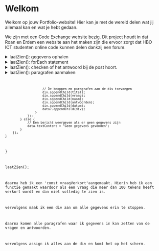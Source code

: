 # Welkom

Welkom op jouw Portfolio-website! Hier kan je met de wereld delen wat jij allemaal kan en wat je hebt gedaan.

We zijn met een Code Exchange website bezig.
Dit project houdt in dat Roan en Erdem een website aan het maken zijn die ervoor zorgt dat HBO ICT studenten online code kunnen delen dankzij een forum.

<details>
  <summary>laatZien(): gegevens ophalen</summary>

```javascript
//////////vragen op scherm laten zien
// Het element waarin de gegevens worden weergegeven selecteren
const data: HTMLElement | null = document.getElementById("data");

async function laatZien(): Promise<void> {
     De gegevens uit de database ophalen
    const posts: any[] | undefined = await runQuery("SELECT * FROM posts");
    const antwoorden: any[] | undefined = await runQuery("SELECT * FROM answers");
    const users: any[] | undefined = await runQuery("SELECT * FROM user");
```

    # in Bovenstaande functie haal ik eerst alle gegevens op uit de database tabellen : 'post', 'answers' en 'user'. 
</details>

</details>
<details>
<summary>laatZien(): forEach statement</summary>
<code>
```javascript
    // De gegevens weergeven in de div
    if (posts && posts.length > 0) {
        posts.forEach((post: any) => {
            // Variabele hernoemen om conflicten te voorkomen
            if (antwoorden && antwoorden.length > 0) {
                antwoorden.forEach((answer: any) => {     </code>```

Na dat ik dat heb gedaan maak ik een forEach statement die ervoor zorgt dat ik de gegevens ophaal en dan op het scherm kan laten zien.
Dit doe ik door eerst door Post te loopen en vervolgens door answers.

 </details> 
<details>
<summary>laatZien(): checken of het antwoord bij de post hoort.</summary>
                <code> ```javascript   // Controleren of het antwoord is gekoppeld aan de huidige vraag
                    if (answer.vraag_id === post.id) {
                        const div: HTMLElement | null = document.createElement("div");
                        div.className = "allepost";</code>
````
Hier checkt de if statement of uit de tabel answers de row "vraag.id" gelijk staat aan 'post.id' als dat zo is maakt die een div aan.   ``                    
</details>

<details>
<summary>laatZien(): paragrafen aanmaken</summary>
```javascript
                        <code>// Een paragraaf om de naam van het uitje weer te geven
                        const titel: HTMLElement | null = document.createElement("a");
                        titel.id = "postTitel";
                        titel.href = `post.html?id=${post.id}`;
                        titel.textContent = `${post.titel}`;

                        // Een paragraaf om de prijs van het uitje weer te geven
<details>
<summary>laatZien(): tekst verkorten

                        const vraag: HTMLElement | null = document.createElement("p");
                        vraag.id = "postVraag";
                        const vraagVerkort: any = post.vraag.length > 100 ? post.vraag.substring(0, 100) + "...": post.vraag;
                        vraag.textContent = `Vraag: ${vraagVerkort}` ;
                        vraag.style.marginLeft = "10px";
                        vraag.style.color = "black";
</details>
                        // Extra code gebaseerd op antwoorden
                        const antwoorden: HTMLElement | null = document.createElement("p");
                        antwoorden.id = "answerText";
                        antwoorden.textContent = `Antwoord: ${answer.antwoord}`;
                        antwoorden.style.marginLeft = "10px";
                        antwoorden.style.color = "black";

                        // Gebruikersinformatie ophalen op basis van user_id
                        const user: any = users.find((u) => u.id === post.user_id);
                        const userName: any = user ? user.username : "Unknown";

                        // Een paragraaf om de prijs van het uitje weer te geven
                        const naam: HTMLElement | null = document.createElement("p");
                        naam.id = "postNaam";
                        naam.textContent = `Naam van vraagsteller: ${userName}`;
                        naam.style.marginLeft = "10px";
                        naam.style.color = "black";

                        // Een paragraaf om de prijs van het uitje weer te geven
                        const datum: HTMLElement | null = document.createElement("p");
                        datum.id = "postTijd";
                        datum.textContent = `datum van vraag: ${post.tijd}`;
                        datum.style.marginLeft = "10px";
                        datum.style.color = "black";</code>
In bovenstaande functie maakt die paragrafen aan met de gegevens die in de database staan.                        
</details>

                        // De knoppen en paragrafen aan de div toevoegen
                        div.appendChild(titel);
                        div.appendChild(vraag);
                        div.appendChild(naam);
                        div.appendChild(antwoorden);
                        div.appendChild(datum);
                        data?.appendChild(div);
                    }
                });
            } else {
                // Een bericht weergeven als er geen gegevens zijn
                data.textContent = "Geen gegevens gevonden";
            }
        });
    }
}

laatZien();



daarna heb ik een 'const vraagVerkort'aangemaakt. Hierin heb ik een functie gemaakt waardoor als een vraag die meer dan 100 tekens heeft verkort wordt en dan niet volledig te zien is.

vervolgens maak ik een div aan om alle gegevens erin te stoppen.

daarna komen alle paragrafen waar ik gegevens in kan zetten van de vragen en antwoorden.

vervolgens assign ik alles aan de div en komt het op het scherm.

